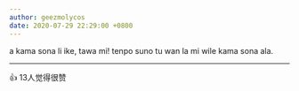 ```yaml
---
author: geezmolycos
date: 2020-07-29 22:29:00 +0800
---
```

a kama sona li ike, tawa mi! tenpo suno tu wan la mi wile kama sona ala.

---
👍 13人觉得很赞
